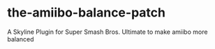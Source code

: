 # the-amiibo-balance-patch
A Skyline Plugin for Super Smash Bros. Ultimate to make amiibo more balanced
